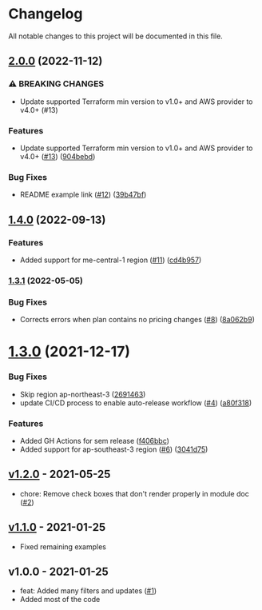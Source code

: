 # Changelog

All notable changes to this project will be documented in this file.

## [2.0.0](https://github.com/terraform-aws-modules/terraform-aws-pricing/compare/v1.4.0...v2.0.0) (2022-11-12)


### ⚠ BREAKING CHANGES

* Update supported Terraform min version to v1.0+ and AWS provider to v4.0+ (#13)

### Features

* Update supported Terraform min version to v1.0+ and AWS provider to v4.0+ ([#13](https://github.com/terraform-aws-modules/terraform-aws-pricing/issues/13)) ([904bebd](https://github.com/terraform-aws-modules/terraform-aws-pricing/commit/904bebd8c6483f5ebe46c5e1c085ca2952186223))


### Bug Fixes

* README example link ([#12](https://github.com/terraform-aws-modules/terraform-aws-pricing/issues/12)) ([39b47bf](https://github.com/terraform-aws-modules/terraform-aws-pricing/commit/39b47bf61973f6dd5dddc06e629e1d1c8d22dd39))

## [1.4.0](https://github.com/terraform-aws-modules/terraform-aws-pricing/compare/v1.3.1...v1.4.0) (2022-09-13)


### Features

* Added support for me-central-1 region ([#11](https://github.com/terraform-aws-modules/terraform-aws-pricing/issues/11)) ([cd4b957](https://github.com/terraform-aws-modules/terraform-aws-pricing/commit/cd4b957f9c8103e8c5f88b21e034ae64f36bee04))

### [1.3.1](https://github.com/terraform-aws-modules/terraform-aws-pricing/compare/v1.3.0...v1.3.1) (2022-05-05)


### Bug Fixes

* Corrects errors when plan contains no pricing changes ([#8](https://github.com/terraform-aws-modules/terraform-aws-pricing/issues/8)) ([8a062b9](https://github.com/terraform-aws-modules/terraform-aws-pricing/commit/8a062b92b966196f93ca505113470dcc5d6f4568))

# [1.3.0](https://github.com/terraform-aws-modules/terraform-aws-pricing/compare/v1.2.0...v1.3.0) (2021-12-17)


### Bug Fixes

* Skip region ap-northeast-3 ([2691463](https://github.com/terraform-aws-modules/terraform-aws-pricing/commit/269146300413a75086279f85b4cd76ed2e12e9d4))
* update CI/CD process to enable auto-release workflow ([#4](https://github.com/terraform-aws-modules/terraform-aws-pricing/issues/4)) ([a80f318](https://github.com/terraform-aws-modules/terraform-aws-pricing/commit/a80f318e303cf11d88402a2cbb9a998fc4d247c7))


### Features

* Added GH Actions for sem release ([f406bbc](https://github.com/terraform-aws-modules/terraform-aws-pricing/commit/f406bbcd4d69243152f97823259c1f0e7af86abc))
* Added support for ap-southeast-3 region ([#6](https://github.com/terraform-aws-modules/terraform-aws-pricing/issues/6)) ([3041d75](https://github.com/terraform-aws-modules/terraform-aws-pricing/commit/3041d75c517afbd2f3069320048e593f0d480c85))

<a name="v1.2.0"></a>
## [v1.2.0] - 2021-05-25

- chore: Remove check boxes that don't render properly in module doc ([#2](https://github.com/terraform-aws-modules/terraform-aws-pricing/issues/2))


<a name="v1.1.0"></a>
## [v1.1.0] - 2021-01-25

- Fixed remaining examples


<a name="v1.0.0"></a>
## v1.0.0 - 2021-01-25

- feat: Added many filters and updates ([#1](https://github.com/terraform-aws-modules/terraform-aws-pricing/issues/1))
- Added most of the code


[Unreleased]: https://github.com/terraform-aws-modules/terraform-aws-pricing/compare/v1.2.0...HEAD
[v1.2.0]: https://github.com/terraform-aws-modules/terraform-aws-pricing/compare/v1.1.0...v1.2.0
[v1.1.0]: https://github.com/terraform-aws-modules/terraform-aws-pricing/compare/v1.0.0...v1.1.0
